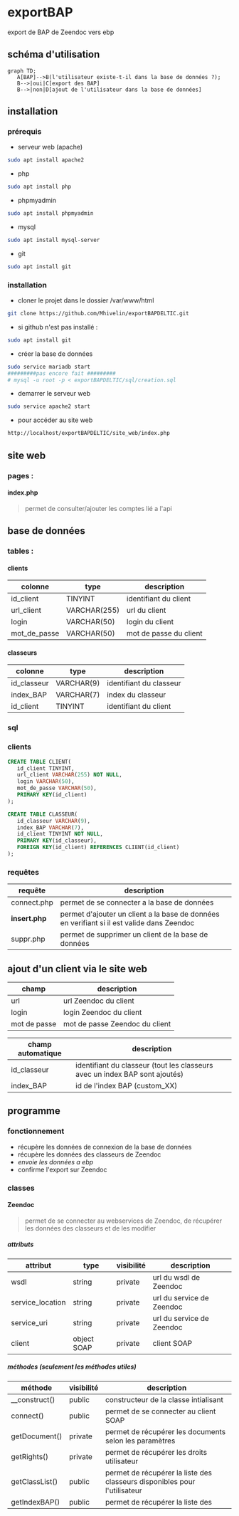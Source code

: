 # exportBAP
export de BAP de Zeendoc vers ebp

## schéma d'utilisation

```mermaid
graph TD;
   A[BAP]-->B(l'utilisateur existe-t-il dans la base de données ?);
   B-->|oui|C[export des BAP]
   B-->|non|D[ajout de l'utilisateur dans la base de données]
```









## installation

### prérequis

- serveur web (apache)
```bash
sudo apt install apache2
```

- php
```bash
sudo apt install php
```

- phpmyadmin
```bash
sudo apt install phpmyadmin
```

- mysql
```bash
sudo apt install mysql-server
```

- git
```bash
sudo apt install git
```

### installation

- cloner le projet dans le dossier /var/www/html
```bash
git clone https://github.com/Mhivelin/exportBAPDELTIC.git
```
  - si github n'est pas installé :
   ```bash
   sudo apt install git
   ```


- créer la base de données
```bash
sudo service mariadb start
#########pas encore fait #########
# mysql -u root -p < exportBAPDELTIC/sql/creation.sql 

```

- demarrer le serveur web
```bash
sudo service apache2 start
```

- pour accéder au site web
```bash
http://localhost/exportBAPDELTIC/site_web/index.php
```







## site web

### pages :

#### index.php

> permet de consulter/ajouter les comptes lié a l'api







## base de données

### tables :

#### clients

| colonne      | type         | description            |
| ------------ | ------------ | ---------------------- |
| id_client    | TINYINT      | identifiant du client  |
| url_client   | VARCHAR(255) | url du client          |
| login        | VARCHAR(50)  | login du client        |
| mot_de_passe | VARCHAR(50)  | mot de passe du client |

#### classeurs

| colonne     | type       | description             |
| ----------- | ---------- | ----------------------- |
| id_classeur | VARCHAR(9) | identifiant du classeur |
| index_BAP   | VARCHAR(7) | index du classeur       |
| id_client   | TINYINT    | identifiant du client   |







### sql

### clients

```sql
CREATE TABLE CLIENT(
   id_client TINYINT,
   url_client VARCHAR(255) NOT NULL,
   login VARCHAR(50),
   mot_de_passe VARCHAR(50),
   PRIMARY KEY(id_client)
);

CREATE TABLE CLASSEUR(
   id_classeur VARCHAR(9),
   index_BAP VARCHAR(7),
   id_client TINYINT NOT NULL,
   PRIMARY KEY(id_classeur),
   FOREIGN KEY(id_client) REFERENCES CLIENT(id_client)
);

```

### requêtes

| requête        | description                                                                                |
| -------------- | ------------------------------------------------------------------------------------------ |
| connect.php    | permet de se connecter a la base de données                                                |
| **insert.php** | permet d'ajouter un client a la base de données en verifiant si il est valide dans Zeendoc |
| suppr.php      | permet de supprimer un client de la base de données                                        |


## ajout d'un client via le site web

| champ        | description                    |
| ------------ | ------------------------------ |
| url          | url Zeendoc du client          |
| login        | login Zeendoc du client        |
| mot de passe | mot de passe Zeendoc du client |


| champ automatique | description                                                                 |
| ----------------- | --------------------------------------------------------------------------- |
| id_classeur       | identifiant du classeur (tout les classeurs avec un index BAP sont ajoutés) |
| index_BAP         | id de l'index BAP (custom_XX)                                               |



## programme
### fonctionnement
- récupère les données de connexion de la base de données
- récupère les données des classeurs de Zeendoc
- *envoie les données a ebp*
- confirme l'export sur Zeendoc

### classes
#### Zeendoc
> permet de se connecter au webservices de Zeendoc, de récupérer les données des classeurs et de les modifier

##### attributs
| attribut         | type        | visibilité | description               |
| ---------------- | ----------- | ---------- | ------------------------- |
| wsdl             | string      | private    | url du wsdl de Zeendoc    |
| service_location | string      | private    | url du service de Zeendoc |
| service_uri      | string      | private    | url du service de Zeendoc |
| client           | object SOAP | private    | client SOAP               |

##### méthodes (seulement les méthodes utiles)
| méthode        | visibilité | description                                                               |
| -------------- | ---------- | ------------------------------------------------------------------------- |
| __construct()  | public     | constructeur de la classe intialisant                                     |
| connect()      | public     | permet de se connecter au client SOAP                                     |
| getDocument()  | private    | permet de récupérer les documents selon les paramètres                    |
| getRights()    | private    | permet de récupérer les droits utilisateur                                |
| getClassList() | public     | permet de récupérer la liste des classeurs disponibles pour l'utilisateur |
| getIndexBAP()  | public     | permet de récupérer la liste des                                          |